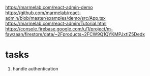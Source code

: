 https://marmelab.com/react-admin-demo
https://github.com/marmelab/react-admin/blob/master/examples/demo/src/App.tsx
https://marmelab.com/react-admin/Tutorial.html
https://console.firebase.google.com/u/1/project/m-fawzaan/firestore/data/~2Fproducts~2FCW9Q1QYKMPJxtIZ5Dedx


# tasks
1. handle authentication